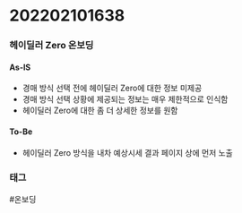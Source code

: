 # 202202101638
### 헤이딜러 Zero 온보딩

#### As-IS
- 경매 방식 선택 전에 헤이딜러 Zero에 대한 정보 미제공
- 경매 방식 선택 상황에 제공되는 정보는 매우 제한적으로 인식함
- 헤이딜러 Zero에 대한 좀 더 상세한 정보를 원함

#### To-Be
- 헤이딜러 Zero 방식을 내차 예상시세 결과 페이지 상에 먼저 노출



### 태그
#온보딩


